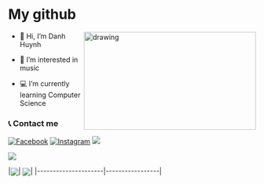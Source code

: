   # My github

  <img src="https://mir-s3-cdn-cf.behance.net/project_modules/max_1200/a63c4261218031.5a676896b58d4.gif" alt="drawing" width="350" height="200" align="right"/>

- 👋 Hi, I’m Danh Huynh

- 👀 I’m interested in music

- :computer: I’m currently learning Computer Science

### :telephone_receiver: Contact me
[<img href="https://www.facebook.com/danh250/" alt="Facebook" src="https://img.shields.io/badge/Facebook-%231877F2.svg?style=for-the-badge&logo=Facebook&logoColor=white"/>](https://www.facebook.com/danh250/)
[<img alt="Instagram" src="https://img.shields.io/badge/Instagram-%23E4405F.svg?style=for-the-badge&logo=Instagram&logoColor=white"/>](https://www.instagram.com/danhhuynh25029/)
[<img href="https://www.linkedin.com/in/danh-huynh-8498581b3/" src="https://img.shields.io/badge/linkedin-%230077B5.svg?style=for-the-badge&logo=linkedin&logoColor=white"/>](https://www.linkedin.com/in/danh-huynh-8498581b3/)

![](https://komarev.com/ghpvc/?username=your-github-danhhuynh25029)

|<img align="center" src="https://github-readme-stats.vercel.app/api/?username=danhhuynh25029&count_private=false&show_icons=false&include_all_commits=true" />|
<img align="center" src="https://github-readme-stats.vercel.app/api/top-langs/?username=danhhuynh25029&langs_count=13&&layout=compact" />|
|---------------------|-----------------|
<!-- [![My GitHub Stats](https://github-readme-stats.vercel.app/api/?username=danhhuynh25029&count_private=false&show_icons=false&include_all_commits=true)]() -->
<!-- [![My GitHub Language Stats](https://github-readme-stats.vercel.app/api/top-langs/?username=danhhuynh25029&langs_count=13&&layout=compact)]() -->




<!---
danhhuynh25029/danhhuynh25029 is a ✨ special ✨ repository because its `README.md` (this file) appears on your GitHub profile.
You can click the Preview link to take a look at your changes.
--->
